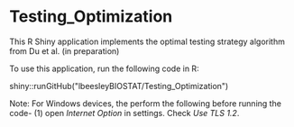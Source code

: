 # Testing_Optimization

This R Shiny application implements the optimal testing strategy algorithm from Du et al. (in preparation) 

To use this application, run the following code in R:

shiny::runGitHub("lbeesleyBIOSTAT/Testing_Optimization")


Note: For Windows devices, the perform the following before running the code- (1) open *Internet Option* in settings. Check *Use TLS 1.2*. 
